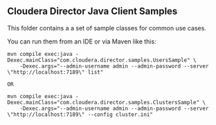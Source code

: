 
Cloudera Director Java Client Samples
-------------------------------------

This folder contains a a set of sample classes for common use cases.

You can run them from an IDE or via Maven like this:

    mvn compile exec:java -Dexec.mainClass="com.cloudera.director.samples.UsersSample" \
        -Dexec.args="--admin-username admin --admin-password --server \"http://localhost:7189\" list"

    OR

    mvn compile exec:java -Dexec.mainClass="com.cloudera.director.samples.ClustersSample" \
        -Dexec.args="--admin-username admin --admin-password --server \"http://localhost:7189\" --config cluster.ini"

